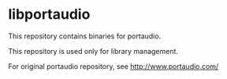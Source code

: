 # libportaudio


This repository contains binaries for portaudio.

This repository is used only for library management.


For original portaudio repository, see http://www.portaudio.com/